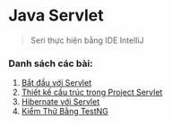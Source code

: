 # Java Servlet
> Seri thực hiện bằng IDE IntelliJ

### Danh sách các bài:
1. [Bắt đầu với Servlet](https://github.com/huyhuynh1905/StudyAndShare/tree/master/JavaServlet/BatDauVoiServlet)
2. [Thiết kế cấu trúc trong Project Servlet](https://github.com/huyhuynh1905/StudyAndShare/tree/master/JavaServlet/ThietKeCauTruc)
3. [Hibernate với Servlet](https://github.com/huyhuynh1905/StudyAndShare/tree/master/JavaServlet/HibernateVoiServlet)
4. [Kiểm Thử Bằng TestNG](https://github.com/huyhuynh1905/StudyAndShare/tree/master/JavaServlet/KiemThuBangTestNG)